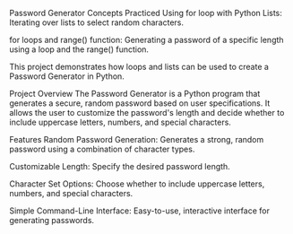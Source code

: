 Password Generator
Concepts Practiced
Using for loop with Python Lists: Iterating over lists to select random characters.

for loops and range() function: Generating a password of a specific length using a loop and the range() function.

This project demonstrates how loops and lists can be used to create a Password Generator in Python.

Project Overview
The Password Generator is a Python program that generates a secure, random password based on user specifications. It allows the user to customize the password's length and decide whether to include uppercase letters, numbers, and special characters.

Features
Random Password Generation: Generates a strong, random password using a combination of character types.

Customizable Length: Specify the desired password length.

Character Set Options: Choose whether to include uppercase letters, numbers, and special characters.

Simple Command-Line Interface: Easy-to-use, interactive interface for generating passwords.




